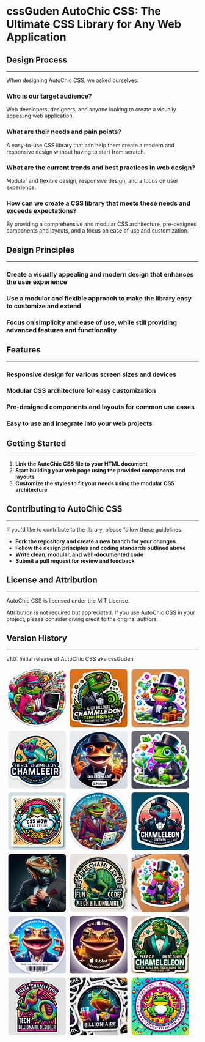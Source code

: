
# cssGuden AutoChic CSS: The Ultimate CSS Library for Any Web Application


## Design Process
---------------

When designing AutoChic CSS, we asked ourselves:

### Who is our target audience?

Web developers, designers, and anyone looking to create a visually appealing web application.

### What are their needs and pain points?

A easy-to-use CSS library that can help them create a modern and responsive design without having to start from scratch.

### What are the current trends and best practices in web design?

Modular and flexible design, responsive design, and a focus on user experience.

### How can we create a CSS library that meets these needs and exceeds expectations?

By providing a comprehensive and modular CSS architecture, pre-designed components and layouts, and a focus on ease of use and customization.

## Design Principles
------------------

### Create a visually appealing and modern design that enhances the user experience

### Use a modular and flexible approach to make the library easy to customize and extend

### Focus on simplicity and ease of use, while still providing advanced features and functionality

## Features
---------

### Responsive design for various screen sizes and devices

### Modular CSS architecture for easy customization

### Pre-designed components and layouts for common use cases

### Easy to use and integrate into your web projects

## Getting Started
---------------

1. **Link the AutoChic CSS file to your HTML document**
2. **Start building your web page using the provided components and layouts**
3. **Customize the styles to fit your needs using the modular CSS architecture**

## Contributing to AutoChic CSS
-----------------------------

If you'd like to contribute to the library, please follow these guidelines:

* **Fork the repository and create a new branch for your changes**
* **Follow the design principles and coding standards outlined above**
* **Write clean, modular, and well-documented code**
* **Submit a pull request for review and feedback**

## License and Attribution
-------------------------

AutoChic CSS is licensed under the MIT License.

Attribution is not required but appreciated. If you use AutoChic CSS in your project, please consider giving credit to the original authors.

## Version History
----------------

v1.0: Initial release of AutoChic CSS aka cssGuden


<img src="img_trunk_junk/party_toad_sticker_fun_fierce_image_photo_fancy_styler_gallery_party_a_18.jpg" style="width: 30%; margin: 1%; float: left; border-radius: 0.5em;">
<img src="img_trunk_junk/party_toad_sticker_fun_fierce_image_photo_fancy_styler_gallery_party_a_1.jpg" style="width: 30%; margin: 1%; float: left; border-radius: 0.5em;">
<img src="img_trunk_junk/party_toad_sticker_fun_fierce_image_photo_fancy_styler_gallery_party_a_7.jpg" style="width: 30%; margin: 1%; float: left; border-radius: 0.5em;">
<br>
<img src="img_trunk_junk/party_toad_sticker_fun_fierce_image_photo_fancy_styler_gallery_party_a_6.jpg" style="width: 30%; margin: 1%; float: left; border-radius: 0.5em;">
<img src="img_trunk_junk/party_toad_sticker_fun_fierce_image_photo_fancy_styler_gallery_party_a_17.jpg" style="width: 30%; margin: 1%; float: left; border-radius: 0.5em;">
<img src="img_trunk_junk/party_toad_sticker_fun_fierce_image_photo_fancy_styler_gallery_party_a_13.jpg" style="width: 30%; margin: 1%; float: left; border-radius: 0.5em;">
<br>
<img src="img_trunk_junk/party_toad_sticker_fun_fierce_image_photo_fancy_styler_gallery_party_a_8.jpg" style="width: 30%; margin: 1%; float: left; border-radius: 0.5em;">
<img src="img_trunk_junk/party_toad_sticker_fun_fierce_image_photo_fancy_styler_gallery_party_a_3.jpg" style="width: 30%; margin: 1%; float: left; border-radius: 0.5em;">
<img src="img_trunk_junk/party_toad_sticker_fun_fierce_image_photo_fancy_styler_gallery_party_a_10.jpg" style="width: 30%; margin: 1%; float: left; border-radius: 0.5em;">
<br>
<img src="img_trunk_junk/party_toad_sticker_fun_fierce_image_photo_fancy_styler_gallery_party_a_12.jpg" style="width: 30%; margin: 1%; float: left; border-radius: 0.5em;">
<img src="img_trunk_junk/party_toad_sticker_fun_fierce_image_photo_fancy_styler_gallery_party_a_11.jpg" style="width: 30%; margin: 1%; float: left; border-radius: 0.5em;">
<img src="img_trunk_junk/party_toad_sticker_fun_fierce_image_photo_fancy_styler_gallery_party_a_5.jpg" style="width: 30%; margin: 1%; float: left; border-radius: 0.5em;">
<br>
<img src="img_trunk_junk/party_toad_sticker_fun_fierce_image_photo_fancy_styler_gallery_party_a_2.jpg" style="width: 30%; margin: 1%; float: left; border-radius: 0.5em;">
<img src="img_trunk_junk/party_toad_sticker_fun_fierce_image_photo_fancy_styler_gallery_party_a_16.jpg" style="width: 30%; margin: 1%; float: left; border-radius: 0.5em;">
<img src="img_trunk_junk/party_toad_sticker_fun_fierce_image_photo_fancy_styler_gallery_party_a_14.jpg" style="width: 30%; margin: 1%; float: left; border-radius: 0.5em;">
<br>
<img src="img_trunk_junk/party_toad_sticker_fun_fierce_image_photo_fancy_styler_gallery_party_a_15.jpg" style="width: 30%; margin: 1%; float: left; border-radius: 0.5em;">
<img src="img_trunk_junk/party_toad_sticker_fun_fierce_image_photo_fancy_styler_gallery_party_a_9.jpg" style="width: 30%; margin: 1%; float: left; border-radius: 0.5em;">
<img src="img_trunk_junk/party_toad_sticker_fun_fierce_image_photo_fancy_styler_gallery_party_a_4.jpg" style="width: 30%; margin: 1%; float: left; border-radius: 0.5em;">
<br>

